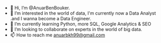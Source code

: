 - 👋 Hi, I’m @AnuarBenBouker.
- 👀 I’m interested in the world of data, I'm currently now a Data Analyst .and I wanna become a Data Engineer.
- 🌱 I’m currently learning Python, more SQL, Google Analytics & SEO
- 💞️ I’m looking to collaborate on experts in the world of big data.
- 📫 How to reach me anuarbkh99@gmail.com

<!---
AnuarBenBouker/AnuarBenBouker is a ✨ special ✨ repository because its `README.md` (this file) appears on your GitHub profile.
You can click the Preview link to take a look at your changes.
--->
